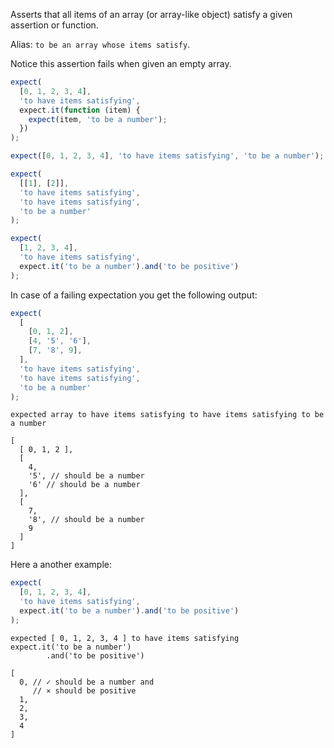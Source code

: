 Asserts that all items of an array (or array-like object) satisfy a given assertion or function.

Alias: `to be an array whose items satisfy`.

Notice this assertion fails when given an empty array.

```js
expect(
  [0, 1, 2, 3, 4],
  'to have items satisfying',
  expect.it(function (item) {
    expect(item, 'to be a number');
  })
);

expect([0, 1, 2, 3, 4], 'to have items satisfying', 'to be a number');

expect(
  [[1], [2]],
  'to have items satisfying',
  'to have items satisfying',
  'to be a number'
);

expect(
  [1, 2, 3, 4],
  'to have items satisfying',
  expect.it('to be a number').and('to be positive')
);
```

In case of a failing expectation you get the following output:

```js
expect(
  [
    [0, 1, 2],
    [4, '5', '6'],
    [7, '8', 9],
  ],
  'to have items satisfying',
  'to have items satisfying',
  'to be a number'
);
```

```output
expected array to have items satisfying to have items satisfying to be a number

[
  [ 0, 1, 2 ],
  [
    4,
    '5', // should be a number
    '6' // should be a number
  ],
  [
    7,
    '8', // should be a number
    9
  ]
]
```

Here a another example:

```js
expect(
  [0, 1, 2, 3, 4],
  'to have items satisfying',
  expect.it('to be a number').and('to be positive')
);
```

```output
expected [ 0, 1, 2, 3, 4 ] to have items satisfying
expect.it('to be a number')
        .and('to be positive')

[
  0, // ✓ should be a number and
     // ⨯ should be positive
  1,
  2,
  3,
  4
]
```
